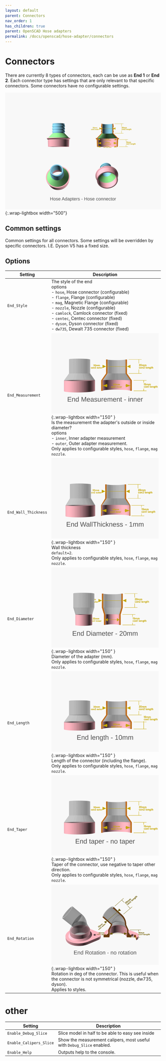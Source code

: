 ```yaml
---
layout: default
parent: Connectors
nav_order: 1
has_children: true
parent: OpenSCAD Hose adapters
permalink: /docs/openscad/hose-adapter/connectors
---
```

# Connectors
There are currently 8 types of connectors, each can be use as **End 1** or **End 2**. Each connector type has settings that are only relevant to that specific connectors. Some connectors have no configurable settings.

![Hose Adapter connectors](/assets/openscad/hose-adapters/vacuum_hose_adapter-demo_text.gif){:.wrap-lightbox width="500"}

## Common settings
Common settings for all connectors. Some settings will be overridden by specific connectors. I.E. Dyson V5 has a fixed size.

## Options

Setting | Description
-|-
`End_Style` |The style of the end<br>options<br> - `hose`, Hose connector (configurable)<br> - `flange`, Flange (configurable)<br> - `mag`, Magnetic Flange (configurable)<br> - `nozzle`, Nozzle (configurable)<br> - `camlock`, Camlock connector (fixed)<br> - `centec`, Centec connector (fixed)<br> - `dyson`, Dyson connector (fixed)<br> - `dw735`, Dewalt 735 connector (fixed)
`End_Measurement` | ![vacuum_hose_adapter endcommon_measurement](/assets/openscad/hose-adapters/vacuum_hose_adapter-endcommon_measurement_text.gif){:.wrap-lightbox  width="150" }<BR>Is the measurement the adapter's outside or inside diameter? <br>options<br> - `inner`, Inner adapter measurement<br> - `outer`, Outer adapter measurement.<br>Only applies to configurable styles, `hose`, `flange`, `mag` `nozzle`.
`End_Wall_Thickness` | ![vacuum_hose_adapter endcommon_wallthickness](/assets/openscad/hose-adapters/vacuum_hose_adapter-endcommon_wallthickness_text.gif){:.wrap-lightbox  width="150" }<BR>Wall thickness<br>`default=2`.<br>Only applies to configurable styles, `hose`, `flange`, `mag` `nozzle`.
`End_Diameter`| ![vacuum_hose_adapter endcommon_diameter](/assets/openscad/hose-adapters/vacuum_hose_adapter-endcommon_diameter_text.gif){:.wrap-lightbox  width="150" }<BR>Diameter of the adapter (mm).<br>Only applies to configurable styles, `hose`, `flange`, `mag` `nozzle`.
`End_Length` | ![vacuum_hose_adapter endcommon_length](/assets/openscad/hose-adapters/vacuum_hose_adapter-endcommon_length_text.gif){:.wrap-lightbox  width="150" }<BR>Length of the connector (including the flange).<br>Only applies to configurable styles, `hose`, `flange`, `mag` `nozzle`.
`End_Taper` | ![vacuum_hose_adapter endcommon_taper](/assets/openscad/hose-adapters/vacuum_hose_adapter-endcommon_taper_text.gif){:.wrap-lightbox  width="150" }<BR>Taper of the connector, use negative to taper other direction.<br>Only applies to configurable styles, `hose`, `flange`, `mag` `nozzle`.
`End_Rotation` | ![vacuum_hose_adapter endcommon_rotation](/assets/openscad/hose-adapters/vacuum_hose_adapter-endcommon_rotation_text.gif){:.wrap-lightbox  width="150" }<BR>Rotation in deg of the connector. This is useful when the connector is not symmetrical (nozzle, dw735, dyson).<br>Applies to styles.

# other

Setting | Description
-|-
`Enable_Debug_Slice` | Slice model in half to be able to easy see inside
`Enable_Calipers_Slice` | Show the measurement calipers, most useful with `Debug_Slice` enabled.
`Enable_Help` | Outputs help to the console.